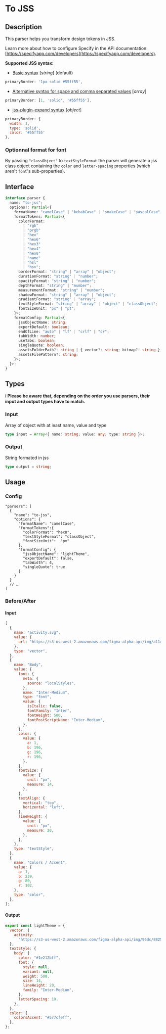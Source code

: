 # To JSS

## Description

This parser helps you transform design tokens in JSS.

Learn more about how to configure Specify in the API documentation: [https://specifyapp.com/developers](https://specifyapp.com/developers).

**Supported JSS syntax**:

- [Basic syntax](https://cssinjs.org/jss-syntax?v=v10.4.0#basic-syntax) [_string_] (default)

```js
primaryBorder: '1px solid #55ff55',
```

- [Alternative syntax for space and comma separated values](https://cssinjs.org/jss-syntax?v=v10.4.0#alternative-syntax-for-space-and-comma-separated-values) [_array_]

```js
primaryBorder: [1, 'solid', '#55ff55'],
```

- [jss-plugin-expand syntax](https://cssinjs.org/jss-plugin-expand?v=v10.4.0#better-syntax-for-complex-properties) [_object_]

```js
primaryBorder: {
  width: 1,
  type: 'solid',
  color: '#55ff55'
},
```

### Optionnal format for font

By passing `"classObject"` to `textStyleFormat` the parser will generate a jss class object containing the `color` and `letter-spacing` properties (which aren't `font`'s sub-properties).

## Interface

```ts
interface parser {
  name: "to-jss";
  options?: Partial<{
    formatName: "camelCase" | "kebabCase" | "snakeCase" | "pascalCase";
    formatTokens: Partial<{
      colorFormat:
        | "rgb"
        | "prgb"
        | "hex"
        | "hex6"
        | "hex3"
        | "hex4"
        | "hex8"
        | "name"
        | "hsl"
        | "hsv";
      borderFormat: "string" | "array" | "object";
      durationFormat: "string" | "number";
      opacityFormat: "string" | "number";
      depthFormat: "string" | "number";
      measurementFormat: "string" | "number";
      shadowFormat: "string" | "array" | "object";
      gradientFormat: "string" | "array";
      textStyleFormat: "string" | "array" | "object" | "classObject";
      fontSizeUnit: "px" | "pt";
    }>;
    formatConfig: Partial<{
      jssObjectName: string;
      exportDefault: boolean;
      endOfLine: "auto" | "lf" | "crlf" | "cr";
      tabWidth: number;
      useTabs: boolean;
      singleQuote: boolean;
      assetsFolderPath?: string | { vector?: string; bitmap?: string };
      assetsFilePattern?: string;
    }>;
  }>;
}
```

## Types

ℹ️ **Please be aware that, depending on the order you use parsers, their input and output types have to match.**

### Input

Array of object with at least name, value and type

```ts
type input = Array<{ name: string; value: any; type: string }>;
```

### Output

String formated in jss

```ts
type output = string;
```

## Usage

### Config

```jsonc
"parsers": [
  {
    "name": "to-jss",
    "options": {
      "formatName": "camelCase",
      "formatTokens":{
        "colorFormat": "hex8",
        "textStyleFormat": "classObject",
        "fontSizeUnit":  "px"
      },
      "formatConfig": {
        "jssObjectName": "lightTheme",
        "exportDefault": false,
        "tabWidth": 4,
        "singleQuote": true
      }
    }
  }
  // …
]
```

### Before/After

#### Input

```js
[
  {
    name: "activity.svg",
    value: {
      url: "https://s3-us-west-2.amazonaws.com/figma-alpha-api/img/a114/ce5c/947dcb83ea93c2da18ee2ea16f470a30",
    },
    type: "vector",
  },
  {
    name: "Body",
    value: {
      font: {
        meta: {
          source: "localStyles",
        },
        name: "Inter-Medium",
        type: "font",
        value: {
          isItalic: false,
          fontFamily: "Inter",
          fontWeight: 500,
          fontPostScriptName: "Inter-Medium",
        },
      },
      color: {
        value: {
          a: 1,
          b: 196,
          g: 196,
          r: 196,
        },
      },
      fontSize: {
        value: {
          unit: "px",
          measure: 14,
        },
      },
      textAlign: {
        vertical: "top",
        horizontal: "left",
      },
      lineHeight: {
        value: {
          unit: "px",
          measure: 20,
        },
      },
    },
    type: "textStyle",
  },
  {
    name: "Colors / Accent",
    value: {
      a: 1,
      b: 239,
      g: 80,
      r: 102,
    },
    type: "color",
  },
];
```

#### Output

```js
export const lightTheme = {
  vector: {
    activity:
      "https://s3-us-west-2.amazonaws.com/figma-alpha-api/img/96dc/8825/c166b559140a0a64b28441924700a0b2",
  },
  textStyle: {
    body: {
      color: "#1e212bff",
      font: {
        style: null,
        variant: null,
        weight: 500,
        size: 14,
        lineHeight: 20,
        family: "Inter-Medium",
      },
      letterSpacing: 10,
    },
  },
  color: {
    colorsAccent: "#577cfeff",
  },
};
```
